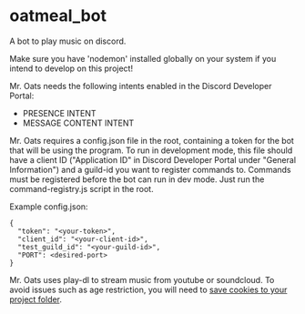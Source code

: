 # oatmeal_bot

A bot to play music on discord.

Make sure you have 'nodemon' installed globally on your system if you intend to develop on this project!

Mr. Oats needs the following intents enabled in the Discord Developer Portal:
- PRESENCE INTENT
- MESSAGE CONTENT INTENT

Mr. Oats requires a config.json file in the root, containing a token for the bot that will be using the program.
To run in development mode, this file should have a client ID ("Application ID" in Discord Developer Portal under "General Information") and a guild-id you want to register commands to. Commands must be registered before the bot can run in dev mode. Just run the command-registry.js script in the root.

Example config.json:
```
{
  "token": "<your-token>",
  "client_id": "<your-client-id>",
  "test_guild_id": "<your-guild-id>",
  "PORT": <desired-port>
}
```
Mr. Oats uses play-dl to stream music from youtube or soundcloud. To avoid issues such as age restriction, you will need to [save cookies to your project folder](https://github.com/play-dl/play-dl/tree/main/instructions). 
